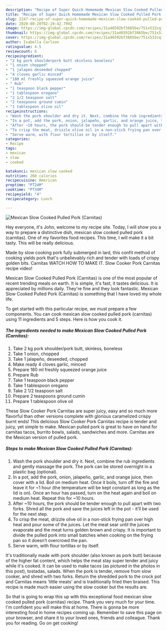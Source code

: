 ```yaml
---
description: "Recipe of Super Quick Homemade Mexican Slow Cooked Pulled Pork (Carnitas)"
title: "Recipe of Super Quick Homemade Mexican Slow Cooked Pulled Pork (Carnitas)"
slug: 2247-recipe-of-super-quick-homemade-mexican-slow-cooked-pulled-pork-carnitas
date: 2020-08-20T02:19:42.799Z
image: https://img-global.cpcdn.com/recipes/31a46592bf3865be/751x532cq70/mexican-slow-cooked-pulled-pork-carnitas-recipe-main-photo.jpg
thumbnail: https://img-global.cpcdn.com/recipes/31a46592bf3865be/751x532cq70/mexican-slow-cooked-pulled-pork-carnitas-recipe-main-photo.jpg
cover: https://img-global.cpcdn.com/recipes/31a46592bf3865be/751x532cq70/mexican-slow-cooked-pulled-pork-carnitas-recipe-main-photo.jpg
author: Isabella Carlson
ratingvalue: 4.5
reviewcount: 6
recipeingredient:
- "2 kg pork shoulderpork butt skinless boneless"
- "1 onion chopped"
- "1 jalapeo deseeded chopped"
- "4 cloves garlic minced"
- "180 ml freshly squeezed orange juice"
- " Rub"
- "1 teaspoon black pepper"
- "1 tablespoon oregano"
- "2 1/2 teaspoon salt"
- "2 teaspoons ground cumin"
- "1 tablespoon olive oil"
recipeinstructions:
- "Wash the pork shoulder and dry it. Next, combine the rub ingredients and gently massage the pork. The pork can be stored overnight in a plastic bag (optional)."
- "In a pot, add the pork, onion, jalapeño, garlic, and orange juice, then cover with a lid. Boil on medium heat. Once it boils, turn off the fire and leave it for ~1 hour (the temperature will be kept constant as long as the lid is on). Once an hour has passed, turn on the heat again and boil on medium heat. Repeat this for ~10 hours."
- "After ~10 hours, the pork should be tender enough to pull apart with two forks. Shred all the pork and save the juices left in the pot - it’ll be used for the next step."
- "To crisp the meat, drizzle olive oil in a non-stick frying pan over high heat and pour some of the juices. Let the meat sear until the juices evaporate and the meat turns golden brown and crispy. It is important to divide the pulled pork into small batches when cooking on the frying pan so it doesn’t overcrowd the pan."
- "Serve warm, with flour tortillas or by itself."
categories:
- Recipe
tags:
- mexican
- slow
- cooked

katakunci: mexican slow cooked 
nutrition: 260 calories
recipecuisine: American
preptime: "PT24M"
cooktime: "PT34M"
recipeyield: "4"
recipecategory: Lunch

---
```



![Mexican Slow Cooked Pulled Pork (Carnitas)](https://img-global.cpcdn.com/recipes/31a46592bf3865be/751x532cq70/mexican-slow-cooked-pulled-pork-carnitas-recipe-main-photo.jpg)

Hey everyone, it's John, welcome to my recipe site. Today, I will show you a way to prepare a distinctive dish, mexican slow cooked pulled pork (carnitas). One of my favorites food recipes. This time, I will make it a bit tasty. This will be really delicious.

Made by slow cooking pork fully submerged in lard, this confit method of cooking yields pork that&#39;s unbelievably rich and tender with loads of crispy golden bits. Carnitas WATCH HOW TO MAKE IT. Slow Cooker Pork Carnitas recipe video!

Mexican Slow Cooked Pulled Pork (Carnitas) is one of the most popular of recent trending meals on earth. It is simple, it's fast, it tastes delicious. It is appreciated by millions daily. They're fine and they look fantastic. Mexican Slow Cooked Pulled Pork (Carnitas) is something that I have loved my whole life.


To get started with this particular recipe, we must prepare a few components. You can cook mexican slow cooked pulled pork (carnitas) using 11 ingredients and 5 steps. Here is how you cook it.

<!--inarticleads1-->

##### The ingredients needed to make Mexican Slow Cooked Pulled Pork (Carnitas):

1. Take 2 kg pork shoulder/pork butt, skinless, boneless
1. Take 1 onion, chopped
1. Take 1 jalapeño, deseeded, chopped
1. Make ready 4 cloves garlic, minced
1. Prepare 180 ml freshly squeezed orange juice
1. Prepare  Rub
1. Take 1 teaspoon black pepper
1. Take 1 tablespoon oregano
1. Take 2 1/2 teaspoon salt
1. Prepare 2 teaspoons ground cumin
1. Prepare 1 tablespoon olive oil


These Slow Cooker Pork Carnitas are super juicy, easy and so much more flavorful than other versions complete with glorious caramelized crispy burnt ends! This delicious Slow Cooker Pork Carnitas recipe is tender and juicy, yet simple to make. Mexican pulled pork is great to have on hand for carnitas tacos, burrito bowls, salads, sandwiches and more. Carnitas are the Mexican version of pulled pork. 

<!--inarticleads2-->

##### Steps to make Mexican Slow Cooked Pulled Pork (Carnitas):

1. Wash the pork shoulder and dry it. Next, combine the rub ingredients and gently massage the pork. The pork can be stored overnight in a plastic bag (optional).
1. In a pot, add the pork, onion, jalapeño, garlic, and orange juice, then cover with a lid. Boil on medium heat. Once it boils, turn off the fire and leave it for ~1 hour (the temperature will be kept constant as long as the lid is on). Once an hour has passed, turn on the heat again and boil on medium heat. Repeat this for ~10 hours.
1. After ~10 hours, the pork should be tender enough to pull apart with two forks. Shred all the pork and save the juices left in the pot - it’ll be used for the next step.
1. To crisp the meat, drizzle olive oil in a non-stick frying pan over high heat and pour some of the juices. Let the meat sear until the juices evaporate and the meat turns golden brown and crispy. It is important to divide the pulled pork into small batches when cooking on the frying pan so it doesn’t overcrowd the pan.
1. Serve warm, with flour tortillas or by itself.


It&#39;s traditionally made with pork shoulder (also known as pork butt) because of the higher fat content, which helps the meat stay super tender and juicy while it&#39;s cooked. It can be used to make tacos (as pictured in the photos in this post), tostadas, salads. When the pork is tender, remove from slow cooker, and shred with two forks. Return the shredded pork to the crock pot and Carnitas means &#39;little meats&#39; and is traditionally fried then braised. This recipe is made much easier using the slow cooker but the results are. 

So that is going to wrap this up with this exceptional food mexican slow cooked pulled pork (carnitas) recipe. Thank you very much for your time. I'm confident you will make this at home. There is gonna be more interesting food in home recipes coming up. Remember to save this page on your browser, and share it to your loved ones, friends and colleague. Thank you for reading. Go on get cooking!
